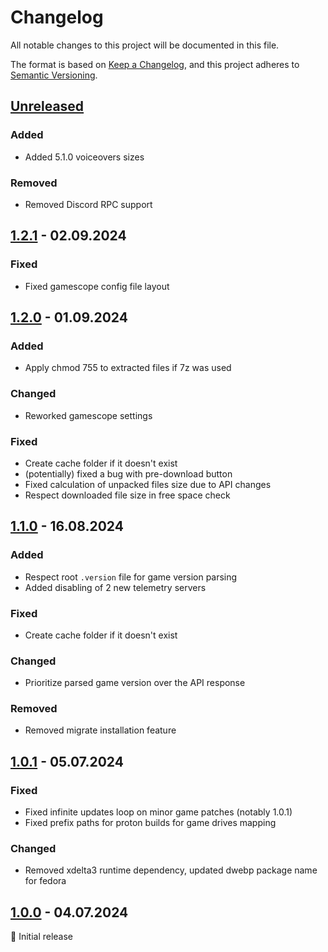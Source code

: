 # Changelog

All notable changes to this project will be documented in this file.

The format is based on [Keep a Changelog](https://keepachangelog.com/en/1.1.0/),
and this project adheres to [Semantic Versioning](https://semver.org/spec/v2.0.0.html).

## [Unreleased]

### Added

- Added 5.1.0 voiceovers sizes

### Removed

- Removed Discord RPC support

## [1.2.1] - 02.09.2024

### Fixed

- Fixed gamescope config file layout

## [1.2.0] - 01.09.2024

### Added

- Apply chmod 755 to extracted files if 7z was used

### Changed

- Reworked gamescope settings

### Fixed

- Create cache folder if it doesn't exist
- (potentially) fixed a bug with pre-download button
- Fixed calculation of unpacked files size due to API changes
- Respect downloaded file size in free space check

## [1.1.0] - 16.08.2024

### Added

- Respect root `.version` file for game version parsing
- Added disabling of 2 new telemetry servers

### Fixed

- Create cache folder if it doesn't exist

### Changed

- Prioritize parsed game version over the API response

### Removed

- Removed migrate installation feature

## [1.0.1] - 05.07.2024

### Fixed

- Fixed infinite updates loop on minor game patches (notably 1.0.1)
- Fixed prefix paths for proton builds for game drives mapping

### Changed

- Removed xdelta3 runtime dependency, updated dwebp package name for fedora

## [1.0.0] - 04.07.2024

🚀 Initial release

<br>

[unreleased]: https://github.com/an-anime-team/sleepy-launcher/compare/1.2.1...next
[1.2.1]: https://github.com/an-anime-team/sleepy-launcher/compare/1.2.0...1.2.1
[1.2.0]: https://github.com/an-anime-team/sleepy-launcher/compare/1.1.0...1.2.0
[1.1.0]: https://github.com/an-anime-team/sleepy-launcher/compare/1.0.1...1.1.0
[1.0.1]: https://github.com/an-anime-team/sleepy-launcher/compare/1.0.0...1.0.1
[1.0.0]: https://github.com/an-anime-team/sleepy-launcher/releases/tag/1.0.0
